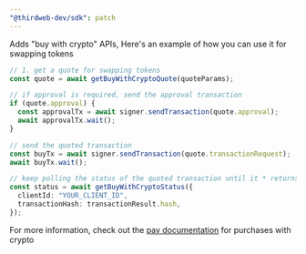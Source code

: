 ```yaml
---
"@thirdweb-dev/sdk": patch
---
```


Adds "buy with crypto" APIs, Here's an example of how you can use it for swapping tokens

```ts
// 1. get a quote for swapping tokens
const quote = await getBuyWithCryptoQuote(quoteParams);

// if approval is required, send the approval transaction
if (quote.approval) {
  const approvalTx = await signer.sendTransaction(quote.approval);
  await approvalTx.wait();
}

// send the quoted transaction
const buyTx = await signer.sendTransaction(quote.transactionRequest);
await buyTx.wait();

// keep polling the status of the quoted transaction until it * returns a success or failure status
const status = await getBuyWithCryptoStatus({
  clientId: "YOUR_CLIENT_ID",
  transactionHash: transactionResult.hash,
});
```

For more information, check out the [pay documentation](https://portal.thirdweb.com/connect/pay/buy-with-crypto) for purchases with crypto
